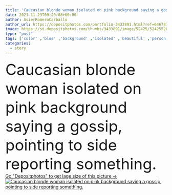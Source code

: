 ```yaml
---
title: 'Caucasian blonde woman isolated on pink background saying a gossip, pointing to side reporting something.'
date: 2021-11-23T09:20:08+00:00
author: AsierRomeroCarballo
author_url: https://depositphotos.com/portfolio-3433891.html?ref=64678756
image: https://st.depositphotos.com/thumbs/3433891/image/52425/524255284/api_thumb_450.jpg?forcejpeg=true
type: "post"
tags: ['color' ,'blue' ,'background' ,'isolated' ,'beautiful' ,'person' ,'studio' ,'one' ,'girl' ,'female' ,'young' ,'women' ,'beauty' ,'model' ,'portrait' ,'hair' ,'attitude' ,'cool' ,'emotion' ,'pretty' ,'concept' ,'news' ,'woman' ,'call' ,'talk' ,'lifestyle' ,'information' ,'blonde' ,'secret' ,'casual' ,'report' ,'story' ,'speak' ,'reaction' ,'posture' ,'english' ,'gossip' ,'sense' ,'affection' ,'checkered' ,'Impression' ,'opinion' ,'freelancer' ]
categories: 
  - story
---
```

<div aling="center">
            <font size="60"> Caucasian blonde woman isolated on pink background saying a gossip, pointing to side reporting something.</font>   
</div>
<div>
    <a href='https://st.depositphotos.com/thumbs/3433891/image/52425/524255284/api_thumb_450.jpg?forcejpeg=true?ref=64678756' target=_blank > Go "Depositphotos" to get lage size of this picture ->
        <img href='https://st.depositphotos.com/thumbs/3433891/image/52425/524255284/api_thumb_450.jpg?forcejpeg=true?ref=64678756' src='https://st.depositphotos.com/3433891/52425/i/950/depositphotos_524255284-stock-photo-caucasian-blonde-woman-isolated-pink.jpg?forcejpeg=true' alt='Caucasian blonde woman isolated on pink background saying a gossip, pointing to side reporting something.' >
    </a>
</div>
